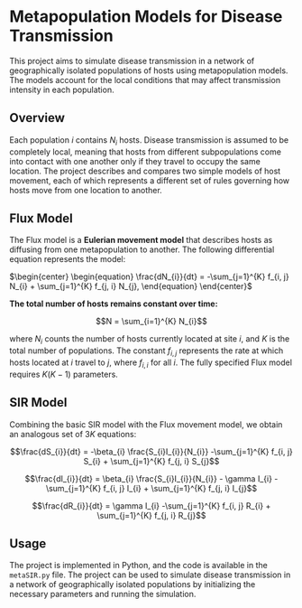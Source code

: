 # Metapopulation Models for Disease Transmission

This project aims to simulate disease transmission in a network of geographically isolated populations of hosts using metapopulation models. The models account for the local conditions that may affect transmission intensity in each population.

## Overview

Each population $i$ contains $N_{i}$ hosts. Disease transmission is assumed to be completely local, meaning that hosts from different subpopulations come into contact with one another only if they travel to occupy the same location. The project describes and compares two simple models of host movement, each of which represents a different set of rules governing how hosts move from one location to another.

## Flux Model

The Flux model is a **Eulerian movement model** that describes hosts as diffusing from one metapopulation to another. The following differential equation represents the model:

$\begin{center}
\begin{equation}
    \frac{dN_{i}}{dt} = -\sum_{j=1}^{K} f_{i, j} N_{i} + \sum_{j=1}^{K} f_{j, i} N_{j},
\end{equation}
\end{center}$

**The total number of hosts remains constant over time:**

$$N = \sum_{i=1}^{K} N_{i}$$

where $N_{i}$ counts the number of hosts currently located at site $i$, and $K$ is the total number of populations. The constant $f_{i, j}$ represents the rate at which hosts located at $i$ travel to $j$, where $f_{i, i}$ for all $i$. The fully specified Flux model requires $K(K - 1)$ parameters.

## SIR Model

Combining the basic SIR model with the Flux movement model, we obtain an analogous set of $3K$ equations:

$$\frac{dS_{i}}{dt} = -\beta_{i} \frac{S_{i}I_{i}}{N_{i}} -\sum_{j=1}^{K} f_{i, j} S_{i} + \sum_{j=1}^{K} f_{j, i} S_{j}$$

$$\frac{dI_{i}}{dt} = \beta_{i} \frac{S_{i}I_{i}}{N_{i}} - \gamma I_{i} -\sum_{j=1}^{K} f_{i, j} I_{i} + \sum_{j=1}^{K} f_{j, i} I_{j}$$

$$\frac{dR_{i}}{dt} = \gamma I_{i} -\sum_{j=1}^{K} f_{i, j} R_{i} + \sum_{j=1}^{K} f_{j, i} R_{j}$$

## Usage

The project is implemented in Python, and the code is available in the ``metaSIR.py`` file. The project can be used to simulate disease transmission in a network of geographically isolated populations by initializing the necessary parameters and running the simulation.
